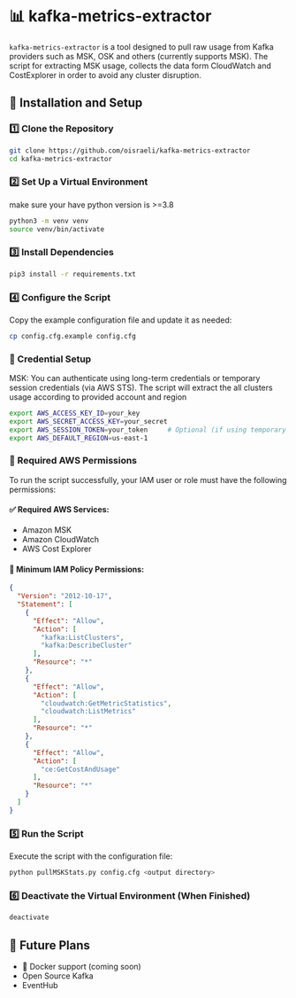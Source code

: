 # 📊 kafka-metrics-extractor
 
`kafka-metrics-extractor` is a tool designed to pull raw usage from Kafka providers such as MSK, OSK and others (currently supports MSK).
The script for extracting MSK usage, collects the data form CloudWatch and CostExplorer in order to avoid any cluster disruption. 
 
## 🚀 Installation and Setup
 
### 1️⃣ Clone the Repository
```bash
git clone https://github.com/oisraeli/kafka-metrics-extractor
cd kafka-metrics-extractor
```
 
### 2️⃣ Set Up a Virtual Environment
make sure your have python version is >=3.8
```bash
python3 -m venv venv
source venv/bin/activate
```
 
### 3️⃣ Install Dependencies
```bash
pip3 install -r requirements.txt
```
 
### 4️⃣ Configure the Script
Copy the example configuration file and update it as needed:
```bash
cp config.cfg.example config.cfg
```

### 🔐 Credential Setup
MSK: You can authenticate using long-term credentials or temporary session credentials (via AWS STS).
The script will extract the all clusters usage according to provided account and region
```bash
export AWS_ACCESS_KEY_ID=your_key
export AWS_SECRET_ACCESS_KEY=your_secret
export AWS_SESSION_TOKEN=your_token     # Optional (if using temporary credentials)
export AWS_DEFAULT_REGION=us-east-1
```

### 🔑 Required AWS Permissions

To run the script successfully, your IAM user or role must have the following permissions:

#### ✅ Required AWS Services:
- Amazon MSK
- Amazon CloudWatch
- AWS Cost Explorer

#### 🔐 Minimum IAM Policy Permissions:

```json
{
  "Version": "2012-10-17",
  "Statement": [
    {
      "Effect": "Allow",
      "Action": [
        "kafka:ListClusters",
        "kafka:DescribeCluster"
      ],
      "Resource": "*"
    },
    {
      "Effect": "Allow",
      "Action": [
        "cloudwatch:GetMetricStatistics",
        "cloudwatch:ListMetrics"
      ],
      "Resource": "*"
    },
    {
      "Effect": "Allow",
      "Action": [
        "ce:GetCostAndUsage"
      ],
      "Resource": "*"
    }
  ]
}
```

### 5️⃣ Run the Script
Execute the script with the configuration file:
```bash
python pullMSKStats.py config.cfg <output directory>
```
 
### 6️⃣ Deactivate the Virtual Environment (When Finished)
```bash
deactivate
```
 
## 🔮 Future Plans
- 🐳 Docker support (coming soon)
- Open Source Kafka
- EventHub

